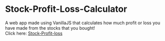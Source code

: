# Stock-Profit-Loss-Calculator
A web app made using VanillaJS that calculates how much profit or loss you have made from the stocks that you bought!<br>
Click here: [Stock-Profit-loss](https://stonk-profit-loss-calculator.netlify.app/)
